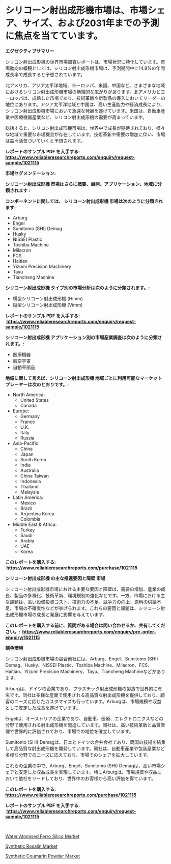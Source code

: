 <p><h1>シリコーン射出成形機市場は、市場シェア、サイズ、および2031年までの予測に焦点を当てています。</h1></p><p><strong>エグゼクティブサマリー</strong></p>
<p><p>シリコン射出成形機の世界市場調査レポートは、市場状況に特化しています。市場動向の概観としては、シリコン射出成形機市場は、予測期間中に14.8%の年間成長率で成長すると予想されています。</p><p>北アメリカ、アジア太平洋地域、ヨーロッパ、米国、中国など、さまざまな地域におけるシリコン射出成形機市場の地理的な広がりがあります。北アメリカとヨーロッパは、成熟した市場であり、技術革新や新製品の導入においてリーダーの地位にあります。アジア太平洋地域と中国は、高い生産能力や経済成長により、シリコン射出成形機市場において急速な発展を遂げています。米国は、自動車産業や医療機器産業など、シリコン射出成形機の需要が高まっています。</p><p>総括すると、シリコン射出成形機市場は、世界中で成長が期待されており、様々な地域で重要な市場機会が存在しています。技術革新や需要の増加に伴い、市場は益々活気づいていくと予想されます。</p></p>
<p><strong>レポートのサンプル PDF を入手する: <a href="https://www.reliableresearchreports.com/enquiry/request-sample/1021115">https://www.reliableresearchreports.com/enquiry/request-sample/1021115</a></strong></p>
<p><strong>市場セグメンテーション:</strong></p>
<p><strong> シリコーン射出成形機 市場はさらに概要、展開、アプリケーション、地域に分類されます :</strong></p>
<p><strong>コンポーネントに関しては、 シリコーン射出成形機 市場は次のように分類されます: &nbsp;</strong></p>
<p><ul><li>Arburg</li><li>Engel</li><li>Sumitomo (SHI) Demag</li><li>Husky</li><li>NISSEI Plastic</li><li>Toshiba Machine</li><li>Milacron</li><li>FCS</li><li>Haitian</li><li>Yizumi Precision Machinery</li><li>Tayu</li><li>Tiancheng Machine</li></ul></p>
<p><strong> シリコーン射出成形機 タイプ別の市場分析は次のように分類されます。:</strong></p>
<p><ul><li>横型シリコーン射出成形機 (Himm)</li><li>縦型シリコーン射出成形機 (Vimm)</li></ul></p>
<p><strong>レポートのサンプル PDF を入手する: &nbsp;<a href="https://www.reliableresearchreports.com/enquiry/request-sample/1021115">https://www.reliableresearchreports.com/enquiry/request-sample/1021115</a></strong></p>
<p><strong> シリコーン射出成形機 アプリケーション別の市場産業調査は次のように分類されます。:</strong></p>
<p><ul><li>医療機器</li><li>航空宇宙</li><li>自動車部品</li></ul></p>
<p><strong>地域に関して言えば、シリコーン射出成形機 地域ごとに利用可能なマーケットプレーヤーは次のとおりです。:</strong></p>
<p><ul>
    <li>
        North America:
        <ul>
            <li>United States</li>
            <li>Canada</li>
        </ul>
    </li>
    <li>
        Europe:
        <ul>
            <li>Germany</li>
            <li>France</li>
            <li>U.K.</li>
            <li>Italy</li>
            <li>Russia</li>
        </ul>
    </li>
    <li>
        Asia-Pacific:
        <ul>
            <li>China</li>
            <li>Japan</li>
            <li>South Korea</li>
            <li>India</li>
            <li>Australia</li>
            <li>China Taiwan</li>
            <li>Indonesia</li>
            <li>Thailand</li>
            <li>Malaysia</li>
        </ul>
    </li>
    <li>
        Latin America:
        <ul>
            <li>Mexico</li>
            <li>Brazil</li>
            <li>Argentina Korea</li>
            <li>Colombia</li>
        </ul>
    </li>
    <li>
        Middle East & Africa:
        <ul>
            <li>Turkey</li>
            <li>Saudi</li>
            <li>Arabia</li>
            <li>UAE</li>
            <li>Korea</li>
        </ul>
    </li>
    </ul></p>
<p><strong>このレポートを購入する: &nbsp;<a href="https://www.reliableresearchreports.com/purchase/1021115">https://www.reliableresearchreports.com/purchase/1021115</a></strong></p>
<p><strong>シリコーン射出成形機 の主な推進要因と障壁 市場</strong></p>
<p><p>シリコーン射出成形機市場における主要な要因と障壁は、需要の増加、産業の成長、製品の多様化、技術革新、環境規制の強化などです。一方、市場における主な課題は、高い設備投資コスト、技術力の不足、競争力の向上、原料の供給不足、市場の不確実性などが挙げられます。これらの要因と課題は、シリコーン射出成形機市場の成長と発展に影響を与えています。</p></p>
<p><strong>このレポートを購入する前に、質問がある場合は問い合わせるか、共有してください。:&nbsp; <a href="https://www.reliableresearchreports.com/enquiry/pre-order-enquiry/1021115">https://www.reliableresearchreports.com/enquiry/pre-order-enquiry/1021115</a></strong></p>
<p><strong>競争環境</strong></p>
<p><p>シリコン射出成形機市場の競合他社には、Arburg、Engel、Sumitomo (SHI) Demag、Husky、NISSEI Plastic、Toshiba Machine、Milacron、FCS、Haitian、Yizumi Precision Machinery、Tayu、Tiancheng Machineなどがあります。</p><p>Arburgは、ドイツの企業であり、プラスチック射出成形機の製造で世界的に有名です。同社は多様な産業で使用される高品質な射出成形機を提供しており、顧客のニーズに応じたカスタマイズも行っています。Arburgは、市場規模や収益として安定した成長を遂げています。</p><p>Engelは、オーストリアの企業であり、自動車、医療、エレクトロニクスなどの分野で使用される射出成形機を製造しています。同社は、高い技術革新と品質管理で世界的に評価されており、市場での地位を確立しています。</p><p>Sumitomo (SHI) Demagは、日本とドイツの合弁会社であり、両国の技術を結集して高品質な射出成形機を開発しています。同社は、自動車産業や包装産業など多様な分野でのニーズに応えており、市場でのシェアを拡大しています。</p><p>これらの企業の中で、Arburg、Engel、Sumitomo (SHI) Demagは、高い市場シェアと安定した収益成長を実現しています。特にArburgは、市場規模や収益において他社をリードしており、世界中のお客様から高い評価を得ています。</p></p>
<p><strong>このレポートを購入する: &nbsp; <a href="https://www.reliableresearchreports.com/purchase/1021115">https://www.reliableresearchreports.com/purchase/1021115</a></strong></p>
<p><strong>レポートのサンプル PDF を入手する: &nbsp;<a href="https://www.reliableresearchreports.com/enquiry/request-sample/1021115">https://www.reliableresearchreports.com/enquiry/request-sample/1021115</a></strong><strong></strong></p>
<p>&nbsp;</p>
<p><p><a href="https://view.publitas.com/reportprime-1/water-atomised-ferro-silico-market-analysis-examines-its-scope-on-growth-opportunities-and-forecasted-trends-spanning-from-2023-to-2030/">Water Atomised Ferro Silico Market</a></p><p><a href="https://view.publitas.com/reportprime-1/insights-into-synthetic-rosalin-market-size-analysing-market-share-trends-and-growth-from-2023-to-2030/">Synthetic Rosalin Market</a></p><p><a href="https://view.publitas.com/reportprime-1/synthetic-coumarin-powder-market-size-reflecting-a-forecast-till-2030-market-by-type-by-application-and-by-geography/">Synthetic Coumarin Powder Market</a></p></p>